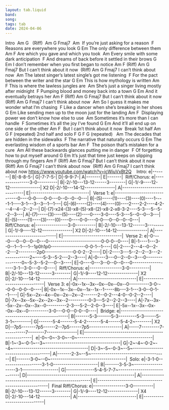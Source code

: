 ```yaml
---
layout: tab.liquid
band:
song:
tags: tab
date: 2024-04-06
---
```

Intro  Am   G    (Riff)   Am   G   Fmaj7  Am                           If you’re just asking for a reason                              F Reasons are everywhere you look G                       Em The only difference between them Am                              F Are which you gave and which you took  Am Every smile with some dark anticipation                                                 F And dreams of back before it settled in their brows G                                      Em I don’t remember when you first began to notice Am                         F     (Riff)  Am   G   Fmaj7 But I can’t think about it now                        (Riff)  Am   G   Fmaj7 I can’t think about now  Am The latest singer’s latest single’s got me listening                                         F For the pact between the writer and the star G                        Em This is how mythology is written Am                              F This is where the lawless jungles are  Am She’s just a singer living mostly after midnight                                     F Pumping blood and money back into a town G                        Em And it eventually betrays her Am                         F     (Riff)  Am   G   Fmaj7 But I can’t think about it now                        (Riff)  Am   G   Fmaj7 I can’t think about now  Am So I guess it makes me wonder what I’m chasing                                          F Like a dancer when she’s breaking in her shoes G                                         Em Like sending men up to the moon just for the landing Am                              F  Displaying power we don’t know how else to use  Am Sometimes it’s more than I can handle                                 F Sometimes it’s all the joy I’ve found G                                         Em And it’ll all end up on one side or the other Am                         F      But I can’t think about it now  Break 1st half Am  G   F (repeated) 2nd half and solo F   G   F   G (repeated)   Am The decades that are hidden in the sidewalks                               F The narrative that naturally occurs G                                         Em The everlasting wisdom of a sports bar Am                              F  The poison that’s mistaken for a cure  Am All these backwards glances putting me in danger                                  F Of forgetting how to put myself around G                                              Em It’s just that time just keeps on slipping through my fingers Am                         F     (Riff)  Am   G   Fmaj7 But I can’t think about it now                         (Riff)  Am   G   Fmaj7 I can’t think about now                          (Riff)  Am   G   Fmaj7 I can’t think about now
https://www.youtube.com/watch?v=icWiuVxBt2Q    Intro: e|-------| B|-8-8-5-| G|-7-7-5-| D|-9-9-7-| A|-------| E|-------|  Riff/Chorus: e|----------------3-0----------| B|-2/-10---13-12------3--------| G|-1/-9----12-12---------------| X2 D|-2/-10---14-12---------------| A|-----------------------------| E|-----------------------------|  Verse 1: e|------------------------------0----0-0----0-0---0--0--0--0---| B|-(5)-----(1)----(3)----(0)----1----1-1----3-1---3--3--1--1---| G|-(6)-----(2)----(4)----(0)----2----2-2----4-2---4--4--2--2---| D|-(7)-x24-(3)-x8-(5)-x8-(2)-x8-2-x8-3-2----5-3---5--5--2--3---| A|-(7)-----(3)----(5)----(2)----0----3-0----5-3---5--0--0--3---| E|-(5)-----(1)----(3)----(0)----0----0-0----0-0---0--0--0--0---|   Riff/Chorus: e|----------------3-0----------| B|-2/-10---13-12------3--------| G|-1/-9----12-12---------------| X2 D|-2/-10---14-12---------------| A|-----------------------------| E|-----------------------------|  Verse 2: e|-0----0---0--0--0--0---0--------------------------0-0-0--0----| B|-1----1---3--0--1--1---1--1p0h1p0-----------------0-0-1--1----| G|-2----2---4--0--2--2---2---------2p0--------------0-0-2--2----| D|-2----3---5--2--2--3---2-------------2~----5-3--5-2---2--3----| A|-0----3---0--2--0--3---0----------------0~-5-3--5-2---0--3----| E|-0----0---3--0--0--0---0-------------------3-1--3-0---0--0----|  Riff/Chorus: e|----------------3-0----------| B|-2/-10---13-12------3--------| G|-1/-9----12-12---------------| X2 D|-2/-10---14-12---------------| A|-----------------------------| E|-----------------------------|  Verse 3: e|-0x--1x--3x--0x--0x--0x--0----------3-0---0-0--0-0--0----| B|-0x--1x--3x--0x--1x--1x--1-----8b---3-1---3-0--0-1--1----| G|-5x--2x--4x--0x--2x--2x--2-------2--0-2---4-0--0-2--2----| D|-7x--3x--5x--2x--2x--3x--2----------0-3---5-2--2-2--3----| A|-7x--3x--5x--2x--0x--3x--0----------2-3---5-2--2-0--3----| E|-5x--1x--3x--0x--0x--0x--0----------3-0---0-0--0-0--0----|  Bridge: e|----------------------------------------------------| B|-------5-3-------5-3---------5-3------5-3-1~--------| G|-------5-4-------5-4-2-------5-4------5-4-2~--------| X2 D|--7p5-------7p5------2--7p5------7p5----------------| A|-----7---------7-----------7--------7---------------| E|----------------------------------------------------|  e|-0~-0~-3-0~--0~-------------------------------------| B|-1~-3~-0-1~--3~-------------------------------------| G|-2~-4~-0-2~--4~-------------------------------------| D|-3~-5~-0-3~--5~-------------------------------------| A|-------2-3~--5~-------------------------------------| E|-------3-0~--0~-------------------------------------|  Solo: e|-3-1-0--------------------3-1-0----------------------| B|-------3-5-3~-------------------3-1------------------| G|--------------5-4-5-7-7~-----------------------------| D|-----------------------------------------------------| A|-----------------------------------------------------| E|-----------------------------------------------------|  Final Riff/Chorus: e|----------------3-0----------| B|-2/-10---13-12------3--------| G|-1/-9----12-12---------------| X4 D|-2/-10---14-12---------------| A|-----------------------------| E|-----------------------------|  
